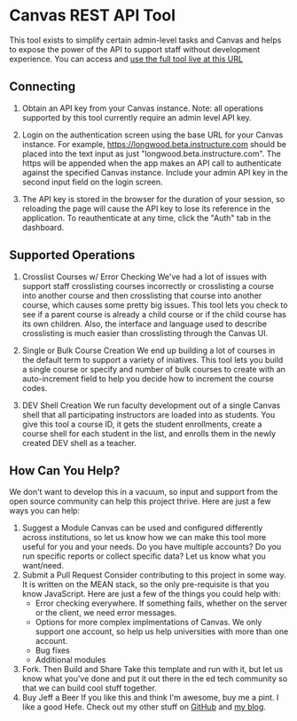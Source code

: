 # Canvas REST API Tool 

This tool exists to simplify certain admin-level tasks and Canvas and helps to expose the power of the API to support staff without development experience. You can access and [use the full tool live at this URL](https://canvas-api-tool.herokuapp.com/#/home)

## Connecting 

1. Obtain an API key from your Canvas instance. Note: all operations supported by this tool currently require an admin level API key. 

2. Login on the authentication screen using the base URL for your Canvas instance. For example, https://longwood.beta.instructure.com should be placed into the text input as just "longwood.beta.instructure.com". The https will be appended when the app makes an API call to authenticate against the specified Canvas instance. Include your admin API key in the second input field on the login screen. 

3. The API key is stored in the browser for the duration of your session, so reloading the page will cause the API key to lose its reference in the application. To reauthenticate at any time, click the "Auth" tab in the dashboard. 

## Supported Operations 

1. Crosslist Courses w/ Error Checking 
We've had a lot of issues with support staff crosslisting courses incorrectly or crosslisting a course into another course and then crosslisting that course into another course, which causes some pretty big issues. This tool lets you check to see if a parent course is already a child course or if the child course has its own children. Also, the interface and language used to describe crosslisting is much easier than crosslisting through the Canvas UI. 

2. Single or Bulk Course Creation
We end up building a lot of courses in the default term to support a variety of iniatives. This tool lets you build a single course or specify and number of bulk courses to create with an auto-increment field to help you decide how to increment the course codes. 

3. DEV Shell Creation 
We run faculty development out of a single Canvas shell that all participating instructors are loaded into as students. You give this tool a course ID, it gets the student enrollments, create a course shell for each student in the list, and enrolls them in the newly created DEV shell as a teacher.  


## How Can You Help? 

We don't want to develop this in a vacuum, so input and support from the open source community can help this project thrive. Here are just a few ways you can help:

1. Suggest a Module 
Canvas can be used and configured differently across institutions, so let us know how we can make this tool more useful for you and your needs. Do you have multiple accounts? Do you run specific reports or collect specific data? Let us know what you want/need.
2. Submit a Pull Request 
Consider contributing to this project in some way. It is written on the MEAN stack, so the only pre-requisite is that you know JavaScript. Here are just a few of the things you could help with: 
	* Error checking everywhere. If something fails, whether on the server or the client, we need error messages. 
	* Options for more complex implmentations of Canvas. We only support one account, so help us help universities with more than one account. 
	* Bug fixes
	* Additional modules 
3. Fork. Then Build and Share
Take this template and run with it, but let us know what you've done and put it out there in the ed tech community so that we can build cool stuff together. 
4. Buy Jeff a Beer
If you like this and think I'm awesome, buy me a pint. I like a good Hefe. Check out my other stuff on [GitHub](http://jeverhart383.github.io) and [my blog](http://www.jeffreyeverhart.com).	

